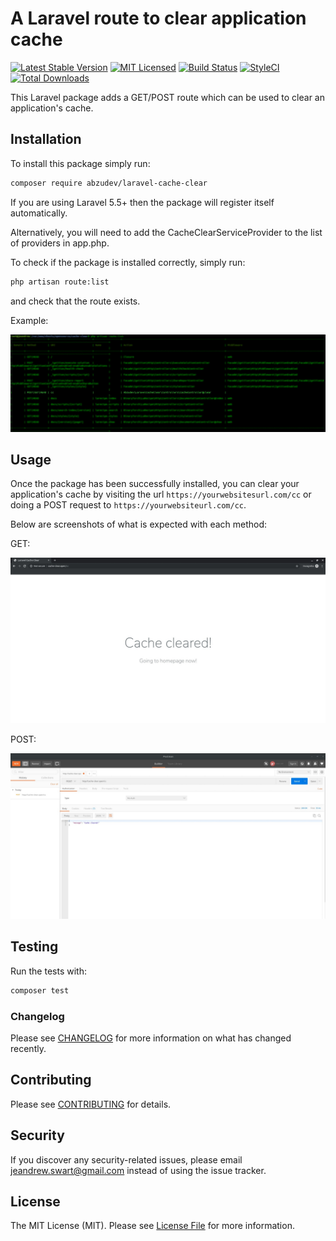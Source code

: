 # A Laravel route to clear application cache

[![Latest Stable Version](https://poser.pugx.org/abzudev/laravel-cache-clear/v/stable?format=flat-square)](https://packagist.org/packages/abzudev/laravel-cache-clear)
[![MIT Licensed](https://img.shields.io/badge/license-MIT-brightgreen.svg?style=flat-square)](LICENSE.md)
[![Build Status](https://img.shields.io/travis/abzudev/laravel-cache-clear/master.svg?style=flat-square)](https://travis-ci.org/abzudev/laravel-cache-clear)
[![StyleCI](https://styleci.io/repos/212548340/shield)](https://styleci.io/repos/212548340)
[![Total Downloads](https://img.shields.io/packagist/dt/abzudev/laravel-cache-clear.svg?style=flat-square)](https://packagist.org/packages/abzudev/laravel-cache-clear)

This Laravel package adds a GET/POST route which can be used to clear an application's cache.


## Installation

To install this package simply run:

``` bash
composer require abzudev/laravel-cache-clear
```

If you are using Laravel 5.5+ then the package will register itself automatically.

Alternatively, you will need to add the CacheClearServiceProvider to the list of providers in app.php.

To check if the package is installed correctly, simply run:

``` bash
php artisan route:list
```

and check that the route exists.

Example:

![Application route list](https://raw.githubusercontent.com/abzudev/laravel-cache-clear/master/screenshots/routelist.jpg)

## Usage

Once the package has been successfully installed, you can clear your application's cache 
by visiting the url `https://yourwebsitesurl.com/cc` or doing a POST request to `https://yourwebsiteurl.com/cc`.

Below are screenshots of what is expected with each method:

GET:

![GET request example](https://raw.githubusercontent.com/abzudev/laravel-cache-clear/master/screenshots/GET.jpg)

POST:

![POST request example](https://raw.githubusercontent.com/abzudev/laravel-cache-clear/master/screenshots/POST.jpg)

## Testing

Run the tests with:

``` bash
composer test
```

### Changelog

Please see [CHANGELOG](CHANGELOG.md) for more information on what has changed recently.

## Contributing

Please see [CONTRIBUTING](CONTRIBUTING.md) for details.

## Security

If you discover any security-related issues, please email jeandrew.swart@gmail.com instead of using the issue tracker.

## License

The MIT License (MIT). Please see [License File](LICENSE.md) for more information.
